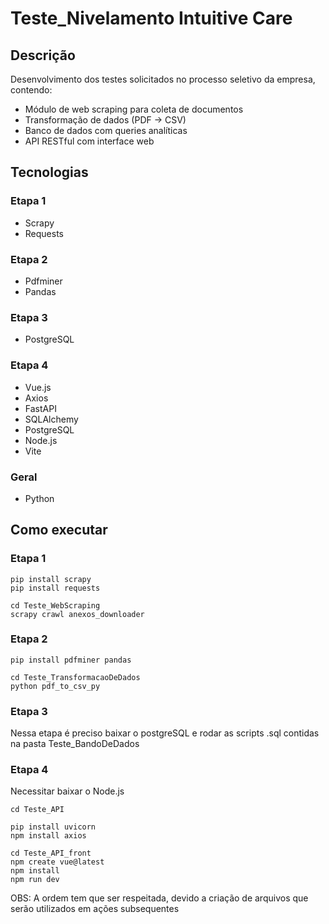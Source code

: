 # Teste_Nivelamento Intuitive Care

## Descrição
Desenvolvimento dos testes solicitados no processo seletivo da empresa, contendo:
- Módulo de web scraping para coleta de documentos
- Transformação de dados (PDF → CSV)
- Banco de dados com queries analíticas
- API RESTful com interface web

## Tecnologias

### Etapa 1
- Scrapy
- Requests

### Etapa 2
- Pdfminer
- Pandas

### Etapa 3
- PostgreSQL

### Etapa 4
- Vue.js
- Axios
- FastAPI
- SQLAlchemy
- PostgreSQL
- Node.js
- Vite

### Geral
- Python

## Como executar

### Etapa 1
```
pip install scrapy
pip install requests

cd Teste_WebScraping
scrapy crawl anexos_downloader
```
### Etapa 2
```
pip install pdfminer pandas

cd Teste_TransformacaoDeDados
python pdf_to_csv_py
```
### Etapa 3
Nessa etapa é preciso baixar o postgreSQL e rodar as scripts .sql contidas na pasta Teste_BandoDeDados

### Etapa 4
Necessitar baixar o Node.js

```
cd Teste_API

pip install uvicorn
npm install axios

cd Teste_API_front
npm create vue@latest
npm install
npm run dev
```
OBS: A ordem tem que ser respeitada, devido a criação de arquivos que serão utilizados em ações subsequentes